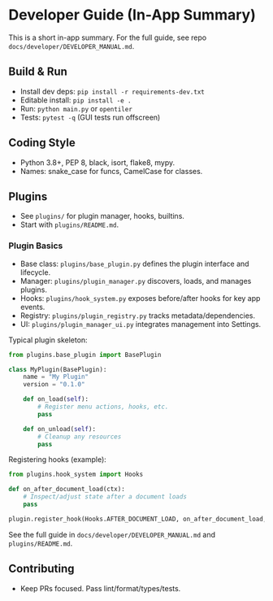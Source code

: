 # Developer Guide (In-App Summary)

This is a short in-app summary. For the full guide, see repo `docs/developer/DEVELOPER_MANUAL.md`.

## Build & Run
- Install dev deps: `pip install -r requirements-dev.txt`
- Editable install: `pip install -e .`
- Run: `python main.py` or `opentiler`
- Tests: `pytest -q` (GUI tests run offscreen)

## Coding Style
- Python 3.8+, PEP 8, black, isort, flake8, mypy.
- Names: snake_case for funcs, CamelCase for classes.

## Plugins
- See `plugins/` for plugin manager, hooks, builtins.
- Start with `plugins/README.md`.

### Plugin Basics
- Base class: `plugins/base_plugin.py` defines the plugin interface and lifecycle.
- Manager: `plugins/plugin_manager.py` discovers, loads, and manages plugins.
- Hooks: `plugins/hook_system.py` exposes before/after hooks for key app events.
- Registry: `plugins/plugin_registry.py` tracks metadata/dependencies.
- UI: `plugins/plugin_manager_ui.py` integrates management into Settings.

Typical plugin skeleton:
```python
from plugins.base_plugin import BasePlugin

class MyPlugin(BasePlugin):
    name = "My Plugin"
    version = "0.1.0"

    def on_load(self):
        # Register menu actions, hooks, etc.
        pass

    def on_unload(self):
        # Cleanup any resources
        pass
```

Registering hooks (example):
```python
from plugins.hook_system import Hooks

def on_after_document_load(ctx):
    # Inspect/adjust state after a document loads
    pass

plugin.register_hook(Hooks.AFTER_DOCUMENT_LOAD, on_after_document_load, priority=50)
```

See the full guide in `docs/developer/DEVELOPER_MANUAL.md` and `plugins/README.md`.

## Contributing
- Keep PRs focused. Pass lint/format/types/tests.
